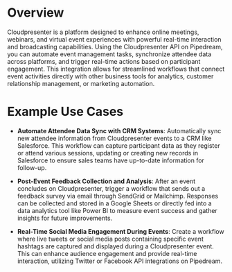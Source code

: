 # Overview

Cloudpresenter is a platform designed to enhance online meetings, webinars, and virtual event experiences with powerful real-time interaction and broadcasting capabilities. Using the Cloudpresenter API on Pipedream, you can automate event management tasks, synchronize attendee data across platforms, and trigger real-time actions based on participant engagement. This integration allows for streamlined workflows that connect event activities directly with other business tools for analytics, customer relationship management, or marketing automation.

# Example Use Cases

- **Automate Attendee Data Sync with CRM Systems**: Automatically sync new attendee information from Cloudpresenter events to a CRM like Salesforce. This workflow can capture participant data as they register or attend various sessions, updating or creating new records in Salesforce to ensure sales teams have up-to-date information for follow-up.

- **Post-Event Feedback Collection and Analysis**: After an event concludes on Cloudpresenter, trigger a workflow that sends out a feedback survey via email through SendGrid or Mailchimp. Responses can be collected and stored in a Google Sheets or directly fed into a data analytics tool like Power BI to measure event success and gather insights for future improvements.

- **Real-Time Social Media Engagement During Events**: Create a workflow where live tweets or social media posts containing specific event hashtags are captured and displayed during a Cloudpresenter event. This can enhance audience engagement and provide real-time interaction, utilizing Twitter or Facebook API integrations on Pipedream.
